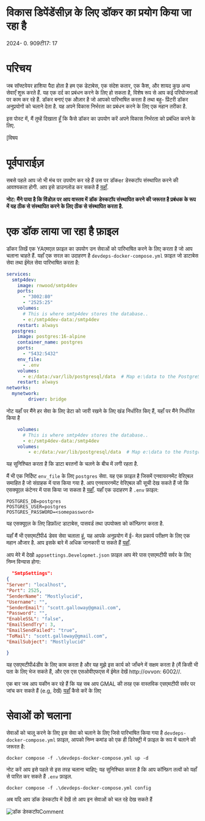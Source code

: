 # विकास डिपेंडेंसीज़ के लिए डॉकर का प्रयोग किया जा रहा है

<!--category-- Docker -->
<datetime class="hidden">2024- 0. 909टी17: 17</datetime>

# परिचय

जब सॉफ्टवेयर हाशिया पैदा होता है हम एक डेटाबेस, एक संदेश कतार, एक कैश, और शायद कुछ अन्य सेवाएँ शुरू करते हैं. यह एक दर्द का प्रबंधन करने के लिए हो सकता है, विशेष रूप से आप कई परियोजनाओं पर काम कर रहे हैं. डॉकर बनाएं एक औज़ार है जो आपको पारिभाषित करता है तथा बहु- प्रिंटरी डॉकर अनुप्रयोगों को चलाने देता है. यह अपने विकास निर्भरता का प्रबंधन करने के लिए एक महान तरीका है.

इस पोस्ट में, मैं तुम्हें दिखाता हूँ कि कैसे डॉकर का उपयोग करें अपने विकास निर्भरता को प्रबंधित करने के लिए.

[विषय

# पूर्वपाराईज़

सबसे पहले आप जो भी मंच पर उपयोग कर रहे हैं उस पर डॉकer डेस्कटॉप संस्थापित करने की आवश्यकता होगी. आप इसे डाउनलोड कर सकते हैं [यहाँ](https://www.docker.com/products/docker-desktop).

**नोट: मैंने पाया है कि विंडोज़ पर आप वास्तव में डॉक डेस्कटॉप संस्थापित करने की जरूरत है प्रबंधक के रूप में यह ठीक से संस्थापित करने के लिए ठीक से संस्थापित करता है.**

# एक डॉक लाया जा रहा है फ़ाइल

डॉकर लिखें एक YAएमएल फ़ाइल का उपयोग उन सेवाओं को पारिभाषित करने के लिए करता है जो आप चलाना चाहते हैं. यहाँ एक सरल का उदाहरण है `devdeps-docker-compose.yml` फ़ाइल जो डाटाबेस सेवा तथा ईमेल सेवा पारिभाषित करता है:

```yaml
services: 
  smtp4dev:
    image: rnwood/smtp4dev
    ports:
      - "3002:80"
      - "2525:25"
    volumes:
      # This is where smtp4dev stores the database..
      - e:/smtp4dev-data:/smtp4dev
    restart: always
  postgres:
    image: postgres:16-alpine
    container_name: postgres
    ports:
      - "5432:5432"
    env_file:
      - .env
    volumes:
      - e:/data:/var/lib/postgresql/data  # Map e:\data to the PostgreSQL data folder
    restart: always	
networks:
  mynetwork:
        driver: bridge
```

नोट यहाँ पर मैंने हर सेवा के लिए डेटा को जारी रखने के लिए खंड निर्धारित किए हैं, यहाँ पर मैंने निर्धारित किया है

```yaml
    volumes:
      # This is where smtp4dev stores the database..
      - e:/smtp4dev-data:/smtp4dev
    volumes:
        - e:/data:/var/lib/postgresql/data  # Map e:\data to the PostgreSQL data folder
```

यह सुनिश्चित करता है कि डाटा बरतनों के चलने के बीच में लगी रहता है.

मैं भी एक निर्दिष्ट `env_file` के लिए `postgres` सेवा. यह एक फ़ाइल है जिसमें एनवायरनमेंट वेरिएबल समाहित है जो संग्राहक में पास किया गया है.
आप एनवायरनमेंट वेरिएबल की सूची देख सकते हैं जो कि एसक्यूएल कंटेनर में पास किया जा सकता है [यहाँ](https://www.docker.com/blog/how-to-use-the-postgres-docker-official-image/#1-Environment-variables).
यहाँ एक उदाहरण है `.env` फ़ाइल:

```shell
POSTGRES_DB=postgres
POSTGRES_USER=postgres
POSTGRES_PASSWORD=<somepassword>
```

यह एसक्यूएल के लिए डिफ़ॉल्ट डाटाबेस, पासवर्ड तथा उपयोक्ता को कॉन्फ़िगर करता है.

यहाँ मैं भी एसएमटीपी4 डेवव सेवा चलाता हूं, यह आपके अनुप्रयोग में ई- मेल प्रकार्य परीक्षण के लिए एक महान औजार है. आप इसके बारे में अधिक जानकारी पा सकते हैं [यहाँ](https://github.com/rnwood/smtp4dev/wiki/Installation#how-to-run-smtp4dev-in-docker).

आप मेरे में देखो `appsettings.Developmet.json` फ़ाइल आप मेरे पास एसएमटीपी सर्वर के लिए निम्न विन्यास होगा:

```json
  "SmtpSettings":
{
"Server": "localhost",
"Port": 2525,
"SenderName": "Mostlylucid",
"Username": "",
"SenderEmail": "scott.galloway@gmail.com",
"Password": "",
"EnableSSL": "false",
"EmailSendTry": 3,
"EmailSendFailed": "true",
"ToMail": "scott.galloway@gmail.com",
"EmailSubject": "Mostlylucid"

}
```

यह एसएमटीपी4डीव के लिए काम करता है और यह मुझे इस कार्य को जाँचने में सक्षम करता है (मैं किसी भी पता के लिए भेज सकते हैं, और एस एस एसओवीएफएस में ईमेल देखें http://ovvon: 6002//.

एक बार जब आप यकीन कर रहे हैं कि यह सब आप GMAL की तरह एक वास्तविक एसएमटीपी सर्वर पर जांच कर सकते हैं (e.g, देखें) [यहाँ](addingasyncsendingforemails) कैसे करें के लिए

# सेवाओं को चलाना

सेवाओं को चालू करने के लिए इस सेवा को चलाने के लिए जिसे पारिभाषित किया गया है `devdeps-docker-compose.yml` फ़ाइल, आपको निम्न कमांड को एक ही डिरेक्ट्री में फ़ाइल के रूप में चलाने की जरूरत है:

```shell
docker compose -f .\devdeps-docker-compose.yml up -d
```

नोट करें आप इसे पहले से इस तरह चलाना चाहिए; यह सुनिश्चित करता है कि आप कॉन्फ़िग तत्वों को यहाँ से पारित कर सकते हैं `.env` फ़ाइल.

```shell
docker compose -f .\devdeps-docker-compose.yml config
```

अब यदि आप डॉक डेस्कटॉप में देखें तो आप इन सेवाओं को चल रहे देख सकते हैं

![डॉक डेस्कटॉपComment](dockerdesktopdev.png)